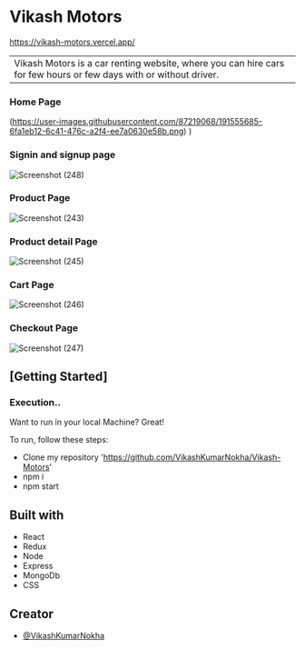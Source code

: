 # Vikash Motors

https://vikash-motors.vercel.app/

<table>
<tr>
<td>Vikash Motors is a car renting website, where you can hire cars for few hours or few days with or without driver.
</td>
</tr>
</table>

### Home Page 
(https://user-images.githubusercontent.com/87219068/191555685-6fa1eb12-6c41-476c-a2f4-ee7a0630e58b.png)
)

### Signin and signup page
![Screenshot (248)](https://user-images.githubusercontent.com/97519781/181251203-d0354b20-9d87-431f-8369-2af1f8c9c6cb.png)

### Product Page 
![Screenshot (243)](https://user-images.githubusercontent.com/97519781/181250860-271e2238-71f1-466f-8e2b-7e6dcc09f991.png)

### Product detail Page
![Screenshot (245)](https://user-images.githubusercontent.com/97519781/181251036-eaa45a21-7a97-4f48-96f2-ff11a9b695b6.png)

### Cart Page
![Screenshot (246)](https://user-images.githubusercontent.com/97519781/181251082-ee5aeee7-ab66-48d1-8f37-ba6167510cab.png)

### Checkout Page
![Screenshot (247)](https://user-images.githubusercontent.com/97519781/181251154-812ac871-0cd6-4fef-9840-602f4053d349.png)



## [Getting Started]

### Execution..
Want to run in your local Machine? Great!

To run, follow these steps:

- Clone my repository 'https://github.com/VikashKumarNokha/Vikash-Motors'
- npm i
- npm start


## Built with 
- React
- Redux
- Node
- Express
- MongoDb
- CSS

## Creator

- [@VikashKumarNokha](https://github.com/VikashKumarNokha)





